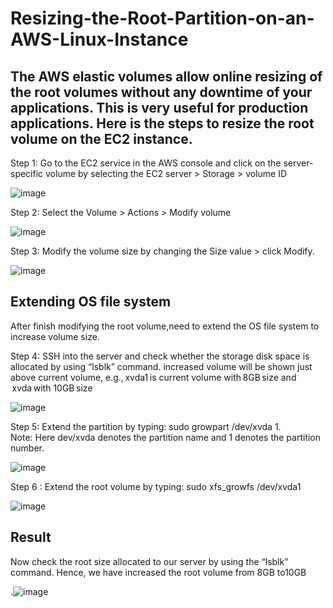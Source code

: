 # Resizing-the-Root-Partition-on-an-AWS-Linux-Instance
## The AWS elastic volumes allow online resizing of the root volumes without any downtime of your applications. This is very useful for production applications. Here is the steps to resize the root volume on the EC2 instance.

Step 1: Go to the EC2 service in the AWS console and click on the server-specific volume by selecting the EC2 server > Storage > volume ID

![image](https://github.com/Rashek-R/Resizing-the-Root-Partition-on-an-AWS-Linux-Instance/assets/134732001/8dc4423c-4d2d-4634-9bbf-9b15ee522a25)

Step 2: Select the Volume > Actions > Modify volume

![image](https://github.com/Rashek-R/Resizing-the-Root-Partition-on-an-AWS-Linux-Instance/assets/134732001/5fef3e8a-621e-4905-9fc5-d78b412c37f7)

Step 3: Modify the volume size by changing the Size value > click Modify.

![image](https://github.com/Rashek-R/Resizing-the-Root-Partition-on-an-AWS-Linux-Instance/assets/134732001/23790e1d-bc32-47d0-9405-da2a65c3a970)

## Extending OS file system

After finish modifying the root volume,need to extend the OS file system to increase volume size.

Step 4: SSH into the server and check whether the storage disk space is allocated by using “lsblk” command. increased volume will be shown just above current volume, e.g., xvda1 is current volume with 8GB size and  xvda with 10GB size

![image](https://github.com/Rashek-R/Resizing-the-Root-Partition-on-an-AWS-Linux-Instance/assets/134732001/b926f0d4-9f41-4934-b9c4-d00df6080668)

Step 5: Extend the partition by typing: sudo growpart /dev/xvda 1.  
Note: Here dev/xvda denotes the partition name and 1 denotes the partition number. 

![image](https://github.com/Rashek-R/Resizing-the-Root-Partition-on-an-AWS-Linux-Instance/assets/134732001/75cfe93a-273c-40d3-bbae-1f907ddc3885)

Step 6 : Extend the root volume by typing: sudo xfs_growfs /dev/xvda1 

![image](https://github.com/Rashek-R/Resizing-the-Root-Partition-on-an-AWS-Linux-Instance/assets/134732001/444524c6-644e-4296-a4da-1a604e5c1993)

## Result
Now check the root size allocated to our server by using the “lsblk” command.
Hence, we have increased the root volume from 8GB to10GB

.![image](https://github.com/Rashek-R/Resizing-the-Root-Partition-on-an-AWS-Linux-Instance/assets/134732001/5d254192-0dd4-4896-afc2-1677449c285a)
 






